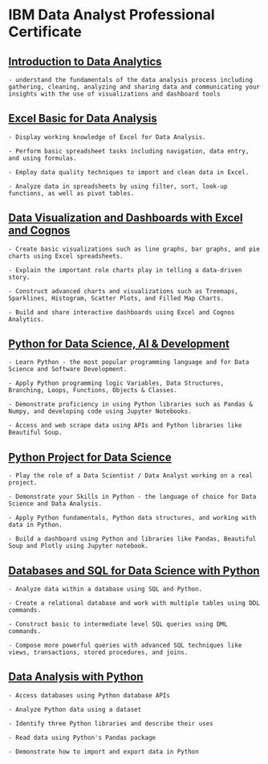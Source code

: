 # IBM Data Analyst Professional Certificate

## [Introduction to Data Analytics](https://github.com/shadowdk3/IBM-Data-Analyst-Professional-Certificate/tree/main/01-Introduction_to_Data_Analytics)

    - understand the fundamentals of the data analysis process including gathering, cleaning, analyzing and sharing data and communicating your insights with the use of visualizations and dashboard tools

## [Excel Basic for Data Analysis](https://github.com/shadowdk3/IBM-Data-Analyst-Professional-Certificate/tree/main//02-Excel_Basic_for_Data_Analysis)

    - Display working knowledge of Excel for Data Analysis.

    - Perform basic spreadsheet tasks including navigation, data entry, and using formulas.

    - Employ data quality techniques to import and clean data in Excel.

    - Analyze data in spreadsheets by using filter, sort, look-up functions, as well as pivot tables.

## [Data Visualization and Dashboards with Excel and Cognos](https://github.com/shadowdk3/IBM-Data-Analyst-Professional-Certificate/tree/main/03-Data_Visualization_and_Dashboards_with_Excel_and_Cognos)

    - Create basic visualizations such as line graphs, bar graphs, and pie charts using Excel spreadsheets.

    - Explain the important role charts play in telling a data-driven story. 

    - Construct advanced charts and visualizations such as Treemaps, Sparklines, Histogram, Scatter Plots, and Filled Map Charts.

    - Build and share interactive dashboards using Excel and Cognos Analytics.

## [Python for Data Science, AI & Development](https://github.com/shadowdk3/IBM-Data-Analyst-Professional-Certificate/tree/main/04-Python_for_Data_Science_AI_and_Development)

    - Learn Python - the most popular programming language and for Data Science and Software Development.

    - Apply Python programming logic Variables, Data Structures, Branching, Loops, Functions, Objects & Classes.

    - Demonstrate proficiency in using Python libraries such as Pandas & Numpy, and developing code using Jupyter Notebooks.

    - Access and web scrape data using APIs and Python libraries like Beautiful Soup. 

## [Python Project for Data Science](https://github.com/shadowdk3/IBM-Data-Analyst-Professional-Certificate/tree/main/05-Python_Project_for_Data_Science)

    - Play the role of a Data Scientist / Data Analyst working on a real project.

    - Demonstrate your Skills in Python - the language of choice for Data Science and Data Analysis. 

    - Apply Python fundamentals, Python data structures, and working with data in Python.

    - Build a dashboard using Python and libraries like Pandas, Beautiful Soup and Plotly using Jupyter notebook.

## [Databases and SQL for Data Science with Python](https://github.com/shadowdk3/IBM-Data-Analyst-Professional-Certificate/tree/main/06-Databases_and_SQL_for_Data_Science_with_Python)

    - Analyze data within a database using SQL and Python.

    - Create a relational database and work with multiple tables using DDL commands. 

    - Construct basic to intermediate level SQL queries using DML commands. 

    - Compose more powerful queries with advanced SQL techniques like views, transactions, stored procedures, and joins. 
    
## [Data Analysis with Python](https://github.com/shadowdk3/IBM-Data-Analyst-Professional-Certificate/tree/main/IBM_data_analysis_with_python)

    - Access databases using Python database APIs

    - Analyze Python data using a dataset

    - Identify three Python libraries and describe their uses

    - Read data using Python's Pandas package

    - Demonstrate how to import and export data in Python

